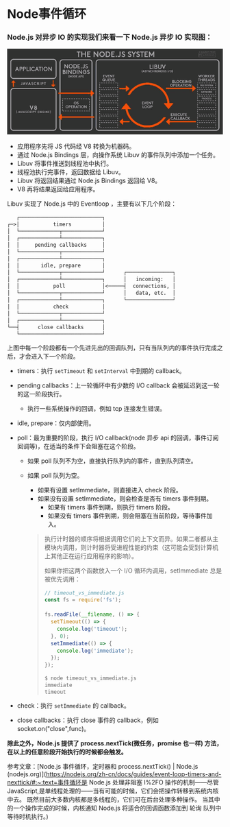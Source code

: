 # Node事件循环

### Node.js 对异步 IO 的实现我们来看一下 Node.js 异步 IO 实现图：

![异步IO](node_async.png)

- 应用程序先将 JS 代码经 V8 转换为机器码。
- 通过 Node.js Bindings 层，向操作系统 Libuv 的事件队列中添加一个任务。
- Libuv 将事件推送到线程池中执行。
- 线程池执行完事件，返回数据给 Libuv。
- Libuv 将返回结果通过 Node.js Bindings 返回给 V8。
- V8 再将结果返回给应用程序。

Libuv 实现了 Node.js 中的 Eventloop ，主要有以下几个阶段：

   

```
   ┌───────────────────────────┐
┌─>│           timers          │
│  └─────────────┬─────────────┘
│  ┌─────────────┴─────────────┐
│  │     pending callbacks     │
│  └─────────────┬─────────────┘
│  ┌─────────────┴─────────────┐
│  │       idle, prepare       │
│  └─────────────┬─────────────┘      ┌───────────────┐
│  ┌─────────────┴─────────────┐      │   incoming:   │
│  │           poll            │<─────┤  connections, │
│  └─────────────┬─────────────┘      │   data, etc.  │
│  ┌─────────────┴─────────────┐      └───────────────┘
│  │           check           │
│  └─────────────┬─────────────┘
│  ┌─────────────┴─────────────┐
└──┤      close callbacks      │
   └───────────────────────────┘
```

上图中每一个阶段都有一个先进先出的回调队列，只有当队列内的事件执行完成之后，才会进入下一个阶段。

- timers：执行 `setTimeout` 和 `setInterval` 中到期的 callback。

- pending callbacks：上一轮循环中有少数的 I/O callback 会被延迟到这一轮的这一阶段执行。

  - 执行一些系统操作的回调，例如 tcp 连接发生错误。

- idle, prepare：仅内部使用。

- poll：最为重要的阶段，执行 I/O callback(node 异步 api 的回调，事件订阅回调等)，在适当的条件下会阻塞在这个阶段。

  - 如果 poll 队列不为空，直接执行队列内的事件，直到队列清空。

  - 如果 poll 队列为空。

    - 如果有设置 setImmediate，则直接进入 check 阶段。
    - 如果没有设置 setImmediate，则会检查是否有 timers 事件到期。
      - 如果有 timers 事件到期，则执行 timers 阶段。
      - 如果没有 timers 事件到期，则会阻塞在当前阶段，等待事件加入。

    > 执行计时器的顺序将根据调用它们的上下文而异。如果二者都从主模块内调用，则计时器将受进程性能的约束（这可能会受到计算机上其他正在运行应用程序的影响）。
    >
    > 如果你把这两个函数放入一个 I/O 循环内调用，setImmediate 总是被优先调用：
    >
    > ```js
    > // timeout_vs_immediate.js
    > const fs = require('fs');
    > 
    > fs.readFile(__filename, () => {
    >   setTimeout(() => {
    >     console.log('timeout');
    >   }, 0);
    >   setImmediate(() => {
    >     console.log('immediate');
    >   });
    > });
    > ```
    >
    > ```shell
    > $ node timeout_vs_immediate.js
    > immediate
    > timeout
    > ```

- check：执行 `setImmediate` 的 callback。

- close callbacks：执行 close 事件的 callback，例如 socket.on("close",func)。

**除此之外，Node.js 提供了 process.nextTick(微任务，promise 也一样) 方法，在以上的任意阶段开始执行的时候都会触发。**





参考文章：[Node.js 事件循环，定时器和 process.nextTick() | Node.js (nodejs.org)](https://nodejs.org/zh-cn/docs/guides/event-loop-timers-and-nexttick/#:~:text=事件循环是 Node.js 处理非阻塞 I%2FO 操作的机制——尽管 JavaScript,是单线程处理的——当有可能的时候，它们会把操作转移到系统内核中去。 既然目前大多数内核都是多线程的，它们可在后台处理多种操作。 当其中的一个操作完成的时候，内核通知 Node.js 将适合的回调函数添加到 轮询 队列中等待时机执行。)